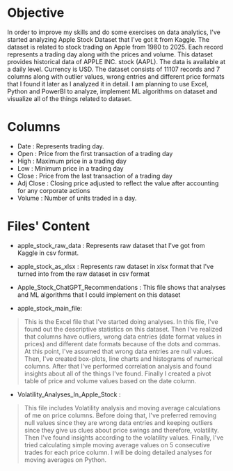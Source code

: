 # Objective
In order to improve my skills and do some exercises on data analytics, I've started analyzing Apple Stock Dataset that I've got it from Kaggle. The dataset is related to stock trading on Apple from 1980 to 2025. Each record represents a trading day along with the prices and volume. This dataset provides historical data of APPLE INC. stock (AAPL). The data is available at a daily level. Currency is USD. The dataset consists of 11107 records and 7 columns along with outlier values, wrong entries and different price formats that I found it later as I analyzed it in detail. I am planning to use Excel, Python and PowerBI to analyze, implement ML algorithms on dataset and visualize all of the things related to dataset. 

# Columns
* Date : Represents trading day.
* Open : Price from the first transaction of a trading day
* High : Maximum price in a trading day
* Low : Minimum price in a trading day
* Close : Price from the last transaction of a trading day
* Adj Close : Closing price adjusted to reflect the value after accounting for any corporate actions
* Volume : Number of units traded in a day.

# Files' Content
* apple_stock_raw_data : Represents raw dataset that I've got from Kaggle in csv format.
  
* apple_stock_as_xlsx : Represents raw dataset in xlsx format that I've turned into from the raw dataset in csv format
  
* Apple_Stock_ChatGPT_Recommendations : This file shows that analyses and ML algorithms that I could implement on this dataset
  
* apple_stock_main_file:
> This is the Excel file that I've started doing analyses. In this file, I've found out the descriptive statistics on this dataset. Then I've realized that columns have outliers, wrong data entries (date format values in prices) and different date formats because of the dots and commas. At this point, I've assumed that wrong data entries are null values. Then, I've created box-plots, line charts and histograms of numerical columns. After that I've performed correlation analysis and found insights about all of the things I've found. Finally I created a pivot table of price and volume values based on the date column.
  
* Volatility_Analyses_In_Apple_Stock :
> This file includes Volatility analysis and moving average calculations of me on price columns. Before doing that, I've preferred removing null values since they are wrong data entries and keeping outliers since they give us clues about price swings and therefore, volatility. Then I've found insights according to the volatility values. Finally, I've tried calculating simple moving average values on 5 consecutive trades for each price column. I will be doing detailed analyses for moving averages on Python.
